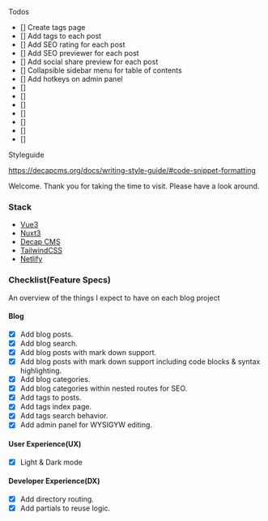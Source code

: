 Todos




- [] Create tags page
- [] Add tags to each post
- [] Add SEO rating for each post
- [] Add SEO previewer for each post
- [] Add social share preview for each post
- [] Collapsible sidebar menu for table of contents
- [] Add hotkeys on admin panel
- [] 
- [] 
- [] 
- [] 
- [] 
- [] 
- [] 



Styleguide

https://decapcms.org/docs/writing-style-guide/#code-snippet-formatting



Welcome. Thank you for taking the time to visit. Please have a look around.

### Stack

- [Vue3](https://vuejs.org/)
- [Nuxt3](https://nuxt.com)
- [Decap CMS](https://decapcms.org)
- [TailwindCSS](https://tailwindui.com)
- [Netlify](https://netlify.com)

### Checklist(Feature Specs)

An overview of the things I expect to have on each blog project

#### Blog

- [x] Add blog posts.
- [x] Add blog search.
- [x] Add blog posts with mark down support.
- [x] Add blog posts with mark down support including code blocks & syntax highlighting.
- [x] Add blog categories.
- [x] Add blog categories within nested routes for SEO.
- [x] Add tags to posts.
- [x] Add tags index page.
- [x] Add tags search behavior.
- [x] Add admin panel for WYSIGYW editing.

#### User Experience(UX)

- [x] Light & Dark mode

#### Developer Experience(DX)

- [x] Add directory routing.
- [x] Add partials to reuse logic.